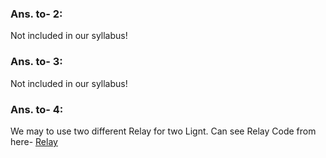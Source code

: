### Ans. to- 2:
Not included in our syllabus!


### Ans. to- 3:
Not included in our syllabus!

### Ans. to- 4:
We may to use two different Relay for two Lignt. Can see Relay Code from here- [Relay](https://github.com/Sanzidikawsar/Embedded-System-the-complete-syllabus/tree/master/Relay)


